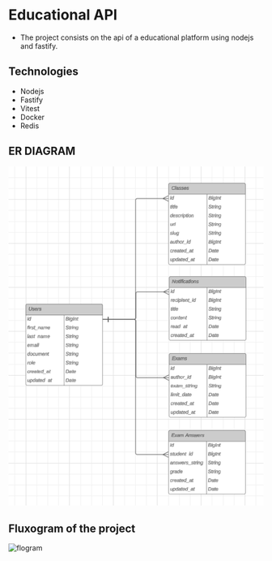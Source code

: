 # Educational API

- The project consists on the api of a educational platform using nodejs and fastify.

## Technologies

- Nodejs
- Fastify
- Vitest
- Docker
- Redis

## ER DIAGRAM

![image of er diagram](er-diagram.png)

## Fluxogram of the project

![flogram](fluxogram.png)
